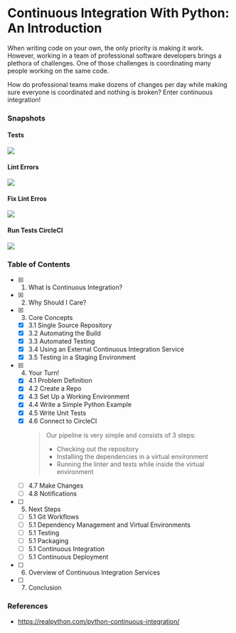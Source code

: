 # Continuous Integration With Python: An Introduction

When writing code on your own, the only priority is making it work. However, working in a team of professional software developers brings a plethora of challenges. One of those challenges is coordinating many people working on the same code.

How do professional teams make dozens of changes per day while making sure everyone is coordinated and nothing is broken? Enter continuous integration!


### Snapshots

#### Tests
![](https://i.imgur.com/Yru3G0k.png)

#### Lint Errors
![](https://i.imgur.com/2haZvm7.png)

#### Fix Lint Erros
![](https://i.imgur.com/hF2GRJj.png)

#### Run Tests CircleCI
![](https://i.imgur.com/kavbS7c.png)


### Table of Contents

- [x] 1. What Is Continuous Integration?
- [x] 2. Why Should I Care?
- [x] 3. Core Concepts
    - [x] 3.1 Single Source Repository
    - [x] 3.2 Automating the Build
    - [x] 3.3 Automated Testing
    - [x] 3.4 Using an External Continuous Integration Service
    - [x] 3.5 Testing in a Staging Environment
- [x] 4. Your Turn!
    - [x] 4.1 Problem Definition
    - [x] 4.2 Create a Repo
    - [x] 4.3 Set Up a Working Environment
    - [x] 4.4 Write a Simple Python Example
    - [x] 4.5 Write Unit Tests
    - [x] 4.6 Connect to CircleCI
        > Our pipeline is very simple and consists of 3 steps:
        > - Checking out the repository
        > - Installing the dependencies in a virtual environment
        > - Running the linter and tests while inside the virtual environment
    - [ ] 4.7 Make Changes
    - [ ] 4.8 Notifications
- [ ] 5. Next Steps
    - [ ] 5.1 Git Workflows
    - [ ] 5.1 Dependency Management and Virtual Environments
    - [ ] 5.1 Testing
    - [ ] 5.1 Packaging
    - [ ] 5.1 Continuous Integration
    - [ ] 5.1 Continuous Deployment
- [ ] 6. Overview of Continuous Integration Services
- [ ] 7. Conclusion


### References

- https://realpython.com/python-continuous-integration/
